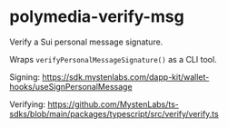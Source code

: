 # polymedia-verify-msg

Verify a Sui personal message signature.

Wraps `verifyPersonalMessageSignature()` as a CLI tool.

Signing:
https://sdk.mystenlabs.com/dapp-kit/wallet-hooks/useSignPersonalMessage

Verifying:
https://github.com/MystenLabs/ts-sdks/blob/main/packages/typescript/src/verify/verify.ts
